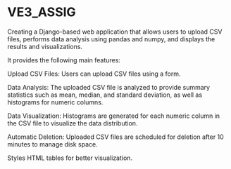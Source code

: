 # VE3_ASSIG
Creating a Django-based web application that allows users to upload CSV files, performs data analysis using pandas and numpy, and displays the results and visualizations.

It provides the following main features:

Upload CSV Files: Users can upload CSV files using a form.

Data Analysis: The uploaded CSV file is analyzed to provide summary statistics such as mean, median, and standard deviation, as well as histograms for numeric columns.

Data Visualization: Histograms are generated for each numeric column in the CSV file to visualize the data distribution.

Automatic Deletion: Uploaded CSV files are scheduled for deletion after 10 minutes to manage disk space.

Styles HTML tables for better visualization.
